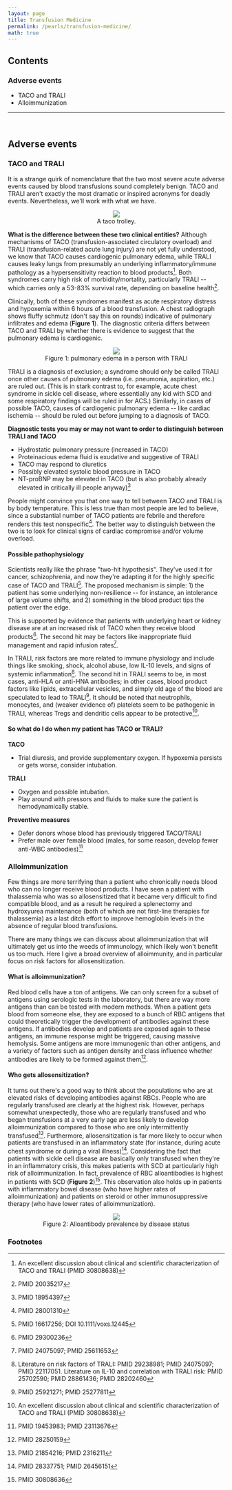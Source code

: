```yaml
---
layout: page
title: Transfusion Medicine
permalink: /pearls/transfusion-medicine/
math: true
---
```


## Contents
### Adverse events
* TACO and TRALI
* Alloimmunization

___  
&nbsp;  

## Adverse events ##
### TACO and TRALI ###
It is a strange quirk of nomenclature that the two most severe acute adverse events caused by blood transfusions sound completely benign. TACO and TRALI aren't exactly the most dramatic or inspired acronyms for deadly events. Nevertheless, we'll work with what we have.  

<center>
<figure>
  <img src="{{site.url}}/images/taco_trali.jpeg"/>
  <figcaption>A taco trolley.</figcaption>
</figure>
</center>

**What is the difference between these two clinical entities?** Although mechanisms of TACO (transfusion-associated circulatory overload) and TRALI (transfusion-related acute lung injury) are not yet fully understood, we know that TACO causes cardiogenic pulmonary edema, while TRALI causes leaky lungs from presumably an underlying inflammatory/immune pathology as a hypersensitivity reaction to blood products[^1]. Both syndromes carry high risk of morbidity/mortality, particularly TRALI -- which carries only a 53-83% survival rate, depending on baseline health[^2].  

Clinically, both of these syndromes manifest as acute respiratory distress and hypoxemia within 6 hours of a blood transfusion. A chest radiograph shows fluffy schmutz (don't say this on rounds) indicative of pulmonary infiltrates and edema (**Figure 1**). The diagnostic criteria differs between TACO and TRALI by whether there is evidence to suggest that the pulmonary edema is cardiogenic.  

<center>
<figure>
  <img src="{{site.url}}/images/trali_lung.png"/>
  <figcaption>Figure 1: pulmonary edema in a person with TRALI</figcaption>
</figure>
</center>

TRALI is a diagnosis of exclusion; a syndrome should only be called TRALI once other causes of pulmonary edema (i.e. pneumonia, aspiration, etc.) are ruled out. (This is in stark contrast to, for example, acute chest syndrome in sickle cell disease, where essentially any kid with SCD and some respiratory findings will be ruled in for ACS.) Similarly, in cases of possible TACO, causes of cardiogenic pulmonary edema -- like cardiac ischemia -- should be ruled out before jumping to a diagnosis of TACO.  

**Diagnostic tests you may or may not want to order to distinguish between TRALI and TACO**
* Hydrostatic pulmonary pressure (increased in TACO)
* Proteinacious edema fluid is exudative and suggestive of TRALI
* TACO may respond to diuretics
* Possibly elevated systolic blood pressure in TACO
* NT-proBNP may be elevated in TACO (but is also probably already elevated in critically ill people anyway)[^3]  

People might convince you that one way to tell between TACO and TRALI is by body temperature. This is less true than most people are led to believe, since a substantial number of TACO patients are febrile and therefore renders this test nonspecific[^4]. The better way to distinguish between the two is to look for clinical signs of cardiac compromise and/or volume overload.  

#### Possible pathophysiology ####

Scientists really like the phrase "two-hit hypothesis". They've used it for cancer, schizophrenia, and now they're adapting it for the highly specific case of TACO and TRALI[^5]. The proposed mechanism is simple: 1) the patient has some underlying non-resilience -- for instance, an intolerance of large volume shifts, and 2) something in the blood product tips the patient over the edge.  

This is supported by evidence that patients with underlying heart or kidney disease are at an increased risk of TACO when they receive blood products[^6]. The second hit may be factors like inappropriate fluid management and rapid infusion rates[^8].  

In TRALI, risk factors are more related to immune physiology and include things like smoking, shock, alcohol abuse, low IL-10 levels, and signs of systemic inflammation[^7]. The second hit in TRALI seems to be, in most cases, anti-HLA or anti-HNA antibodies; in other cases, blood product factors like lipids, extracellular vesicles, and simply old age of the blood are speculated to lead to TRALI[^9]. It should be noted that neutrophils, monocytes, and (weaker evidence of) platelets seem to be pathogenic in TRALI, whereas Tregs and dendritic cells appear to be protective[^1].  

#### So what do I do when my patient has TACO or TRALI? ####

**TACO**
* Trial diuresis, and provide supplementary oxygen. If hypoxemia persists or gets worse, consider intubation.

**TRALI**
* Oxygen and possible intubation.
* Play around with pressors and fluids to make sure the patient is hemodynamically stable.

**Preventive measures**
* Defer donors whose blood has previously triggered TACO/TRALI
* Prefer male over female blood (males, for some reason, develop fewer anti-WBC antibodies)[^10]



### Alloimmunization ###

Few things are more terrifying than a patient who chronically needs blood who can no longer receive blood products. I have seen a patient with thalassemia who was so allosensitized that it became very difficult to find compatible blood, and as a result he required a splenectomy and hydroxyurea maintenance (both of which are not first-line therapies for thalassemia) as a last ditch effort to improve hemoglobin levels in the absence of regular blood transfusions.  

There are many things we can discuss about alloimmunization that will ultimately get us into the weeds of immunology, which likely won't benefit us too much. Here I give a broad overview of alloimmunity, and in particular focus on risk factors for allosensitization.  

#### What is alloimmunization? ####

Red blood cells have a ton of antigens. We can only screen for a subset of antigens using serologic tests in the laboratory, but there are way more antigens than can be tested with modern methods. When a patient gets blood from someone else, they are exposed to a bunch of RBC antigens that could theoretically trigger the development of antibodies against these antigens. If antibodies develop and patients are exposed again to these antigens, an immune response might be triggered, causing massive hemolysis. Some antigens are more immunogenic than other antigens, and a variety of factors such as antigen density and class influence whether antibodies are likely to be formed against them[^11].  

#### Who gets allosensitization? ####

It turns out there's a good way to think about the populations who are at elevated risks of developing antibodies against RBCs. People who are regularly transfused are clearly at the highest risk. However, perhaps somewhat unexpectedly, those who are regularly transfused and who began transfusions at a very early age are less likely to develop alloimmunization compared to those who are only intermittently transfused[^12]. Furthermore, allosensitization is far more likely to occur when patients are transfused in an inflammatory state (for instance, during acute chest syndrome or during a viral illness)[^13]. Considering the fact that patients with sickle cell disease are basically only transfused when they're in an inflammatory crisis, this makes patients with SCD at particularly high risk of alloimmunization. In fact, prevalence of RBC alloantibodies is highest in patients with SCD (**Figure 2**)[^14]. This observation also holds up in patients with inflammatory bowel disease (who have higher rates of alloimmunization) and patients on steroid or other immunosuppressive therapy (who have lower rates of alloimmunization).

<center>
<figure>
  <img src="{{site.url}}/images/allo_scd.jpg"/>
  <figcaption>Figure 2: Alloantibody prevalence by disease status</figcaption>
</figure>
</center>

### Footnotes ###
[^1]: An excellent discussion about clinical and scientific characterization of TACO and TRALI (PMID 30808638)  
[^2]: PMID 20035217
[^3]: PMID 18954397
[^4]: PMID 28001310
[^5]: PMID 16617256; DOI 10.1111/voxs.12445
[^6]: PMID 29300236
[^7]: Literature on risk factors of TRALI: PMID 29238981; PMID 24075097; PMID 22117051. Literature on IL-10 and correlation with TRALI risk: PMID 25702590; PMID 28861436; PMID 28202460
[^8]: PMID 24075097; PMID 25611653
[^9]: PMID 25921271; PMID 25277811
[^10]: PMID 19453983; PMID 23113676
[^11]: PMID 28250159
[^12]: PMID 21854216; PMID 2316211
[^13]: PMID 28337751; PMID 26456151
[^14]: PMID 30808636